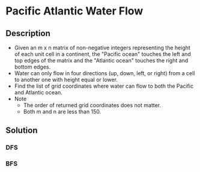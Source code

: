 # Pacific Atlantic Water Flow

## Description

* Given an m x n matrix of non-negative integers representing the height of each unit cell in a continent, the "Pacific ocean" touches the left and top edges of the matrix and the "Atlantic ocean" touches the right and bottom edges.
* Water can only flow in four directions (up, down, left, or right) from a cell to another one with height equal or lower.
* Find the list of grid coordinates where water can flow to both the Pacific and Atlantic ocean.
* Note
  * The order of returned grid coordinates does not matter.
  * Both m and n are less than 150.

## Solution

### DFS

### BFS

